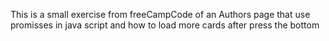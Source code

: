 This is a small exercise from freeCampCode of an Authors page that use promisses in java script and how to load more cards after press the bottom